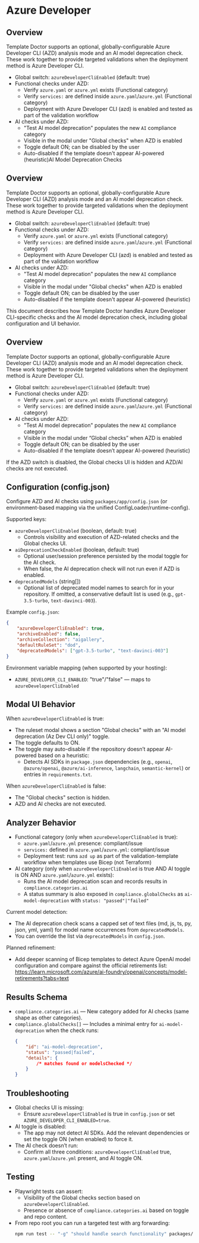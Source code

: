 # Azure Developer

## Overview

Template Doctor supports an optional, globally-configurable Azure Developer CLI (AZD) analysis mode and an AI model deprecation check. These work together to provide targeted validations when the deployment method is Azure Developer CLI.

- Global switch: `azureDeveloperCliEnabled` (default: true)
- Functional checks under AZD:
    - Verify `azure.yaml` or `azure.yml` exists (Functional category)
    - Verify `services:` are defined inside `azure.yaml`/`azure.yml` (Functional category)
    - Deployment with Azure Developer CLI (azd) is enabled and tested as part of the validation workflow
- AI checks under AZD:
    - "Test AI model deprecation" populates the new `AI` compliance category
    - Visible in the modal under "Global checks" when AZD is enabled
    - Toggle default ON; can be disabled by the user
    - Auto-disabled if the template doesn't appear AI-powered (heuristic)AI Model Deprecation Checks

## Overview

Template Doctor supports an optional, globally-configurable Azure Developer CLI (AZD) analysis mode and an AI model deprecation check. These work together to provide targeted validations when the deployment method is Azure Developer CLI.

- Global switch: `azureDeveloperCliEnabled` (default: true)
- Functional checks under AZD:
    - Verify `azure.yaml` or `azure.yml` exists (Functional category)
    - Verify `services:` are defined inside `azure.yaml`/`azure.yml` (Functional category)
    - Deployment with Azure Developer CLI (azd) is enabled and tested as part of the validation workflow
- AI checks under AZD:
    - "Test AI model deprecation" populates the new `AI` compliance category
    - Visible in the modal under "Global checks" when AZD is enabled
    - Toggle default ON; can be disabled by the user
    - Auto-disabled if the template doesn't appear AI-powered (heuristic)

This document describes how Template Doctor handles Azure Developer CLI-specific checks and the AI model deprecation check, including global configuration and UI behavior.

## Overview

Template Doctor supports an optional, globally-configurable Azure Developer CLI (AZD) analysis mode and an AI model deprecation check. These work together to provide targeted validations when the deployment method is Azure Developer CLI.

- Global switch: `azureDeveloperCliEnabled` (default: true)
- Functional checks under AZD:
    - Verify `azure.yaml` or `azure.yml` exists (Functional category)
    - Verify `services:` are defined inside `azure.yaml`/`azure.yml` (Functional category)
- AI checks under AZD:
    - "Test AI model deprecation" populates the new `AI` compliance category
    - Visible in the modal under “Global checks” when AZD is enabled
    - Toggle default ON; can be disabled by the user
    - Auto-disabled if the template doesn’t appear AI-powered (heuristic)

If the AZD switch is disabled, the Global checks UI is hidden and AZD/AI checks are not executed.

## Configuration (config.json)

Configure AZD and AI checks using `packages/app/config.json` (or environment-based mapping via the unified ConfigLoader/runtime-config).

Supported keys:

- `azureDeveloperCliEnabled` (boolean, default: true)
    - Controls visibility and execution of AZD-related checks and the Global checks UI.
- `aiDeprecationCheckEnabled` (boolean, default: true)
    - Optional user/session preference persisted by the modal toggle for the AI check.
    - When false, the AI deprecation check will not run even if AZD is enabled.
- `deprecatedModels` (string[])
    - Optional list of deprecated model names to search for in your repository. If omitted, a conservative default list is used (e.g., `gpt-3.5-turbo`, `text-davinci-003`).

Example `config.json`:

```json
{
    "azureDeveloperCliEnabled": true,
    "archiveEnabled": false,
    "archiveCollection": "aigallery",
    "defaultRuleSet": "dod",
    "deprecatedModels": ["gpt-3.5-turbo", "text-davinci-003"]
}
```

Environment variable mapping (when supported by your hosting):

- `AZURE_DEVELOPER_CLI_ENABLED`: "true"/"false" — maps to `azureDeveloperCliEnabled`

## Modal UI Behavior

When `azureDeveloperCliEnabled` is true:

- The ruleset modal shows a section "Global checks" with an "AI model deprecation (Az Dev CLI only)" toggle.
- The toggle defaults to ON.
- The toggle may auto-disable if the repository doesn’t appear AI-powered based on a heuristic:
    - Detects AI SDKs in `package.json` dependencies (e.g., `openai`, `@azure/openai`, `@azure/ai-inference`, `langchain`, `semantic-kernel`) or entries in `requirements.txt`.

When `azureDeveloperCliEnabled` is false:

- The "Global checks" section is hidden.
- AZD and AI checks are not executed.

## Analyzer Behavior

- Functional category (only when `azureDeveloperCliEnabled` is true):
    - `azure.yaml`/`azure.yml` presence: compliant/issue
    - `services:` defined in `azure.yaml`/`azure.yml`: compliant/issue
    - Deployment test: runs `azd up` as part of the validation-template workflow when templates use Bicep (not Terraform)
- AI category (only when `azureDeveloperCliEnabled` is true AND AI toggle is ON AND `azure.yaml`/`azure.yml` exists):
    - Runs the AI model deprecation scan and records results in `compliance.categories.ai`
    - A status summary is also exposed in `compliance.globalChecks` as `ai-model-deprecation` with `status: "passed"|"failed"`

Current model detection:

- The AI deprecation check scans a capped set of text files (md, js, ts, py, json, yml, yaml) for model name occurrences from `deprecatedModels`.
- You can override the list via `deprecatedModels` in `config.json`.

Planned refinement:

- Add deeper scanning of Bicep templates to detect Azure OpenAI model configuration and compare against the official retirements list:
  https://learn.microsoft.com/azure/ai-foundry/openai/concepts/model-retirements?tabs=text

## Results Schema

- `compliance.categories.ai` — New category added for AI checks (same shape as other categories).
- `compliance.globalChecks[]` — Includes a minimal entry for `ai-model-deprecation` when the check runs:
    ```json
    {
        "id": "ai-model-deprecation",
        "status": "passed|failed",
        "details": {
            /* matches found or modelsChecked */
        }
    }
    ```

## Troubleshooting

- Global checks UI is missing:
    - Ensure `azureDeveloperCliEnabled` is true in `config.json` or set `AZURE_DEVELOPER_CLI_ENABLED=true`.
- AI toggle is disabled:
    - The app may not detect AI SDKs. Add the relevant dependencies or set the toggle ON (when enabled) to force it.
- The AI check doesn’t run:
    - Confirm all three conditions: `azureDeveloperCliEnabled` true, `azure.yaml`/`azure.yml` present, and AI toggle ON.

## Testing

- Playwright tests can assert:
    - Visibility of the Global checks section based on `azureDeveloperCliEnabled`.
    - Presence or absence of `compliance.categories.ai` based on toggle and repo content.
- From repo root you can run a targeted test with arg forwarding:
    ```bash
    npm run test -- "-g" "should handle search functionality" packages/app/tests/app.spec.js
    ```
